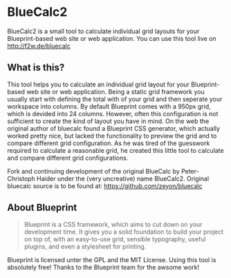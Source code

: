 BlueCalc2
========
BlueCalc2 is a small tool to calculate individual grid layouts for your Blueprint-based web site or web application. You can use this tool live on http://f2w.de/bluecalc

## What is this?
This tool helps you to calculate an individual grid layout for your Blueprint-based web site or web application. Being a static grid framework you usually start with defining the total with of your grid and then seperate your workspace into columns. By default Blueprint comes with a 950px grid, which is devided into 24 columns. However, often this configuration is not sufficient to create the kind of layout you have in mind. On the web the original author of bluecalc found a Blueprint CSS generator, which actually worked pretty nice, but lacked the functionality to preview the grid and to compare different grid configuration. As he was tired of the guesswork required to calculate a reasonable grid, he created this little tool to calculate and compare different grid configurations.

Fork and continuing development of the original BlueCalc by Peter-Christoph Haider under the (very uncreative) name BlueCalc2.
Original bluecalc source is to be found at: https://github.com/zeyon/bluecalc

## About Blueprint
> Blueprint is a CSS framework, which aims to cut down on your development time.
> It gives you a solid foundation to build your project on top of, with an
> easy-to-use grid, sensible typography, useful plugins, and even a stylesheet for printing.

Blueprint is licensed unter the GPL and the MIT License. Using this tool is absolutely free! Thanks to the Blueprint team for the awsome work!
